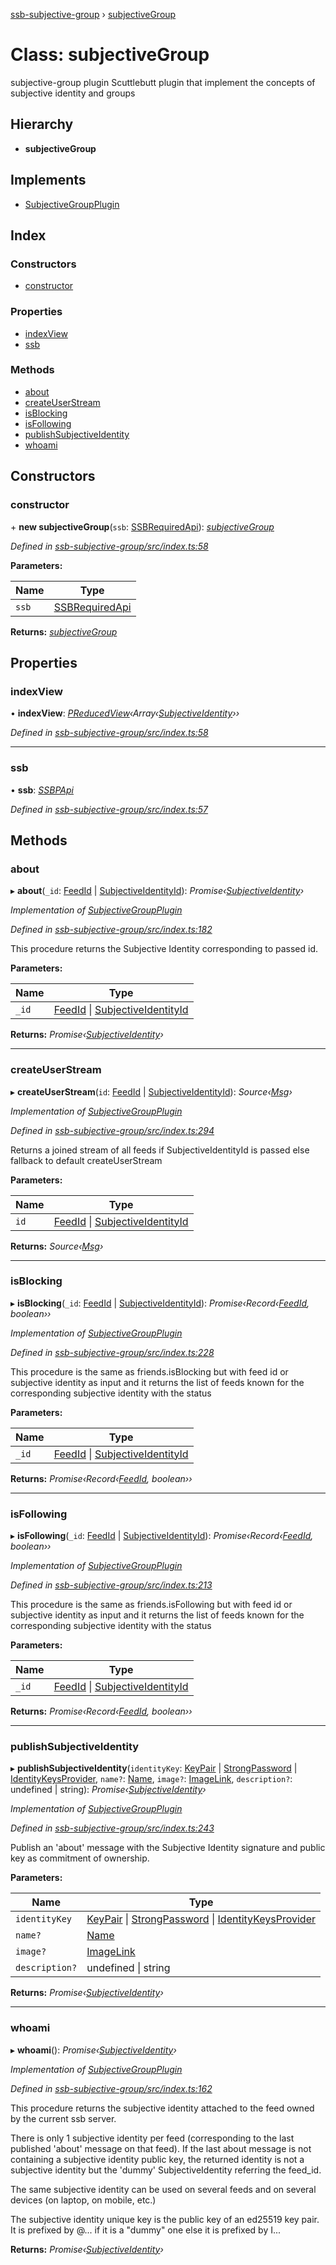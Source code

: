 [ssb-subjective-group](../README.md) › [subjectiveGroup](subjectivegroup.md)

# Class: subjectiveGroup

subjective-group plugin
Scuttlebutt plugin that implement the concepts of subjective identity and groups

## Hierarchy

* **subjectiveGroup**

## Implements

* [SubjectiveGroupPlugin](../interfaces/subjectivegroupplugin.md)

## Index

### Constructors

* [constructor](subjectivegroup.md#constructor)

### Properties

* [indexView](subjectivegroup.md#indexview)
* [ssb](subjectivegroup.md#ssb)

### Methods

* [about](subjectivegroup.md#about)
* [createUserStream](subjectivegroup.md#createuserstream)
* [isBlocking](subjectivegroup.md#isblocking)
* [isFollowing](subjectivegroup.md#isfollowing)
* [publishSubjectiveIdentity](subjectivegroup.md#publishsubjectiveidentity)
* [whoami](subjectivegroup.md#whoami)

## Constructors

###  constructor

\+ **new subjectiveGroup**(`ssb`: [SSBRequiredApi](../interfaces/ssbrequiredapi.md)): *[subjectiveGroup](subjectivegroup.md)*

*Defined in [ssb-subjective-group/src/index.ts:58](https://github.com/gpicron/ssb-subjective-group/blob/8054028/src/index.ts#L58)*

**Parameters:**

Name | Type |
------ | ------ |
`ssb` | [SSBRequiredApi](../interfaces/ssbrequiredapi.md) |

**Returns:** *[subjectiveGroup](subjectivegroup.md)*

## Properties

###  indexView

• **indexView**: *[PReducedView](../interfaces/preducedview.md)‹Array‹[SubjectiveIdentity](subjectiveidentity.md)››*

*Defined in [ssb-subjective-group/src/index.ts:58](https://github.com/gpicron/ssb-subjective-group/blob/8054028/src/index.ts#L58)*

___

###  ssb

• **ssb**: *[SSBPApi](../interfaces/ssbpapi.md)*

*Defined in [ssb-subjective-group/src/index.ts:57](https://github.com/gpicron/ssb-subjective-group/blob/8054028/src/index.ts#L57)*

## Methods

###  about

▸ **about**(`_id`: [FeedId](../README.md#feedid) | [SubjectiveIdentityId](../README.md#subjectiveidentityid)): *Promise‹[SubjectiveIdentity](subjectiveidentity.md)›*

*Implementation of [SubjectiveGroupPlugin](../interfaces/subjectivegroupplugin.md)*

*Defined in [ssb-subjective-group/src/index.ts:182](https://github.com/gpicron/ssb-subjective-group/blob/8054028/src/index.ts#L182)*

This procedure returns the Subjective Identity corresponding to passed id.

**Parameters:**

Name | Type |
------ | ------ |
`_id` | [FeedId](../README.md#feedid) &#124; [SubjectiveIdentityId](../README.md#subjectiveidentityid) |

**Returns:** *Promise‹[SubjectiveIdentity](subjectiveidentity.md)›*

___

###  createUserStream

▸ **createUserStream**(`id`: [FeedId](../README.md#feedid) | [SubjectiveIdentityId](../README.md#subjectiveidentityid)): *Source‹[Msg](../README.md#msg)›*

*Implementation of [SubjectiveGroupPlugin](../interfaces/subjectivegroupplugin.md)*

*Defined in [ssb-subjective-group/src/index.ts:294](https://github.com/gpicron/ssb-subjective-group/blob/8054028/src/index.ts#L294)*

Returns a joined stream of all feeds if SubjectiveIdentityId is passed else fallback to default
createUserStream

**Parameters:**

Name | Type |
------ | ------ |
`id` | [FeedId](../README.md#feedid) &#124; [SubjectiveIdentityId](../README.md#subjectiveidentityid) |

**Returns:** *Source‹[Msg](../README.md#msg)›*

___

###  isBlocking

▸ **isBlocking**(`_id`: [FeedId](../README.md#feedid) | [SubjectiveIdentityId](../README.md#subjectiveidentityid)): *Promise‹Record‹[FeedId](../README.md#feedid), boolean››*

*Implementation of [SubjectiveGroupPlugin](../interfaces/subjectivegroupplugin.md)*

*Defined in [ssb-subjective-group/src/index.ts:228](https://github.com/gpicron/ssb-subjective-group/blob/8054028/src/index.ts#L228)*

This procedure is the same as friends.isBlocking but with feed id or subjective identity as input and it
returns the list of feeds known for the corresponding subjective identity with the status

**Parameters:**

Name | Type |
------ | ------ |
`_id` | [FeedId](../README.md#feedid) &#124; [SubjectiveIdentityId](../README.md#subjectiveidentityid) |

**Returns:** *Promise‹Record‹[FeedId](../README.md#feedid), boolean››*

___

###  isFollowing

▸ **isFollowing**(`_id`: [FeedId](../README.md#feedid) | [SubjectiveIdentityId](../README.md#subjectiveidentityid)): *Promise‹Record‹[FeedId](../README.md#feedid), boolean››*

*Implementation of [SubjectiveGroupPlugin](../interfaces/subjectivegroupplugin.md)*

*Defined in [ssb-subjective-group/src/index.ts:213](https://github.com/gpicron/ssb-subjective-group/blob/8054028/src/index.ts#L213)*

This procedure is the same as friends.isFollowing but with feed id or subjective identity as input and it
returns the list of feeds known for the corresponding subjective identity with the status

**Parameters:**

Name | Type |
------ | ------ |
`_id` | [FeedId](../README.md#feedid) &#124; [SubjectiveIdentityId](../README.md#subjectiveidentityid) |

**Returns:** *Promise‹Record‹[FeedId](../README.md#feedid), boolean››*

___

###  publishSubjectiveIdentity

▸ **publishSubjectiveIdentity**(`identityKey`: [KeyPair](../README.md#keypair) | [StrongPassword](../README.md#strongpassword) | [IdentityKeysProvider](../README.md#identitykeysprovider), `name?`: [Name](../README.md#name), `image?`: [ImageLink](../README.md#imagelink), `description?`: undefined | string): *Promise‹[SubjectiveIdentity](subjectiveidentity.md)›*

*Implementation of [SubjectiveGroupPlugin](../interfaces/subjectivegroupplugin.md)*

*Defined in [ssb-subjective-group/src/index.ts:243](https://github.com/gpicron/ssb-subjective-group/blob/8054028/src/index.ts#L243)*

Publish an 'about' message with the Subjective Identity signature and public key as commitment of ownership.

**Parameters:**

Name | Type |
------ | ------ |
`identityKey` | [KeyPair](../README.md#keypair) &#124; [StrongPassword](../README.md#strongpassword) &#124; [IdentityKeysProvider](../README.md#identitykeysprovider) |
`name?` | [Name](../README.md#name) |
`image?` | [ImageLink](../README.md#imagelink) |
`description?` | undefined &#124; string |

**Returns:** *Promise‹[SubjectiveIdentity](subjectiveidentity.md)›*

___

###  whoami

▸ **whoami**(): *Promise‹[SubjectiveIdentity](subjectiveidentity.md)›*

*Implementation of [SubjectiveGroupPlugin](../interfaces/subjectivegroupplugin.md)*

*Defined in [ssb-subjective-group/src/index.ts:162](https://github.com/gpicron/ssb-subjective-group/blob/8054028/src/index.ts#L162)*

This procedure returns the subjective identity attached to the feed owned by the current ssb server.

There is only 1 subjective identity per feed (corresponding to the last published 'about' message on that feed).
If the last about message is not containing a subjective identity public key, the returned identity is not a subjective
identity but the 'dummy' SubjectiveIdentity referring the feed_id.

The same subjective identity can be used on several feeds and on several devices (on laptop, on mobile, etc.)

The subjective identity unique key is the public key of an ed25519 key pair. It is prefixed by @... if it is a "dummy" one
else it is prefixed by I...

**Returns:** *Promise‹[SubjectiveIdentity](subjectiveidentity.md)›*
